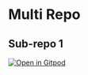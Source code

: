 # Multi Repo

## Sub-repo 1

[![Open in Gitpod](https://gitpod.io/button/open-in-gitpod.svg)](https://gitpod.io/#https://github.com/jankeromnes/multi-repo-main/blob/main/multi-repo-sub1/README.md)

